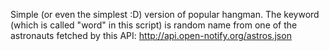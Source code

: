 Simple (or even the simplest :D) version of popular hangman. 
The keyword (which is called "word" in this script) is random name from one of the astronauts fetched by this API: http://api.open-notify.org/astros.json
